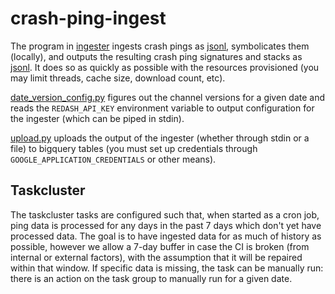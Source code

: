# crash-ping-ingest

The program in [ingester](./ingester) ingests crash pings as [jsonl][], symbolicates them (locally),
and outputs the resulting crash ping signatures and stacks as [jsonl][]. It does so as quickly as
possible with the resources provisioned (you may limit threads, cache size, download count, etc).

[date_version_config.py](./date_version_config.py) figures out the channel versions for a given date
and reads the `REDASH_API_KEY` environment variable to output configuration for the ingester (which
can be piped in stdin).

[upload.py](./upload.py) uploads the output of the ingester (whether through stdin or a file) to
bigquery tables (you must set up credentials through `GOOGLE_APPLICATION_CREDENTIALS` or other
means).

## Taskcluster

The taskcluster tasks are configured such that, when started as a cron job, ping data is processed
for any days in the past 7 days which don't yet have processed data. The goal is to have ingested
data for as much of history as possible, however we allow a 7-day buffer in case the CI is broken
(from internal or external factors), with the assumption that it will be repaired within that
window. If specific data is missing, the task can be manually run: there is an action on the task
group to manually run for a given date.

[jsonl]: https://jsonlines.org/
